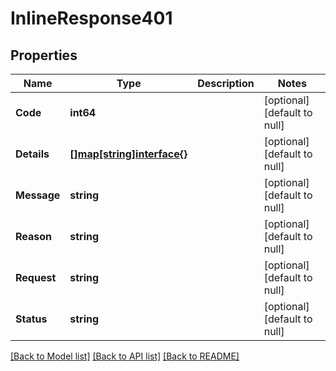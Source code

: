# InlineResponse401

## Properties
Name | Type | Description | Notes
------------ | ------------- | ------------- | -------------
**Code** | **int64** |  | [optional] [default to null]
**Details** | [**[]map[string]interface{}**](map.md) |  | [optional] [default to null]
**Message** | **string** |  | [optional] [default to null]
**Reason** | **string** |  | [optional] [default to null]
**Request** | **string** |  | [optional] [default to null]
**Status** | **string** |  | [optional] [default to null]

[[Back to Model list]](../README.md#documentation-for-models) [[Back to API list]](../README.md#documentation-for-api-endpoints) [[Back to README]](../README.md)


